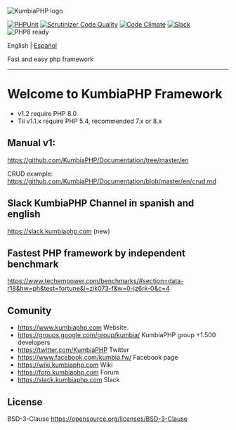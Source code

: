 ![KumbiaPHP logo](https://rawgit.com/kumbiaphp/kumbiaphp/master/default/public/img/kumbiaphp.svg)

[![PHPUnit](https://github.com/KumbiaPHP/KumbiaPHP/actions/workflows/phpunit.yml/badge.svg)](https://github.com/KumbiaPHP/KumbiaPHP/actions/workflows/phpunit.yml)
[![Scrutinizer Code Quality](https://scrutinizer-ci.com/g/KumbiaPHP/KumbiaPHP/badges/quality-score.png)](https://scrutinizer-ci.com/g/KumbiaPHP/KumbiaPHP)
[![Code Climate](https://codeclimate.com/github/KumbiaPHP/KumbiaPHP/badges/gpa.svg)](https://codeclimate.com/github/KumbiaPHP/KumbiaPHP)
[![Slack](https://slack.kumbiaphp.com/badge.svg)](https://slack.kumbiaphp.com)
![PHP8 ready](/default/public/img/php8.svg?sanitize=true)

English | [Español](README.md)

Fast and easy php framework

---
# Welcome to KumbiaPHP Framework
* v1.2 require PHP 8.0
* Til v1.1.x require PHP 5.4, recommended 7.x or 8.x
## Manual v1:

https://github.com/KumbiaPHP/Documentation/tree/master/en

CRUD example: https://github.com/KumbiaPHP/Documentation/blob/master/en/crud.md
## Slack KumbiaPHP Channel in spanish and english
https://slack.kumbiaphp.com (new)

## Fastest PHP framework by independent benchmark
https://www.techempower.com/benchmarks/#section=data-r18&hw=ph&test=fortune&l=zik073-f&w=0-jz6rk-0&c=4

## Comunity
* https://www.kumbiaphp.com Website.
* https://groups.google.com/group/kumbia/ KumbiaPHP group +1.500 developers
* https://twitter.com/KumbiaPHP Twitter
* https://www.facebook.com/kumbia.fw/ Facebook page
* https://wiki.kumbiaphp.com Wiki
* https://foro.kumbiaphp.com Forum
* https://slack.kumbiaphp.com  Slack


## License
BSD-3-Clause https://opensource.org/licenses/BSD-3-Clause
